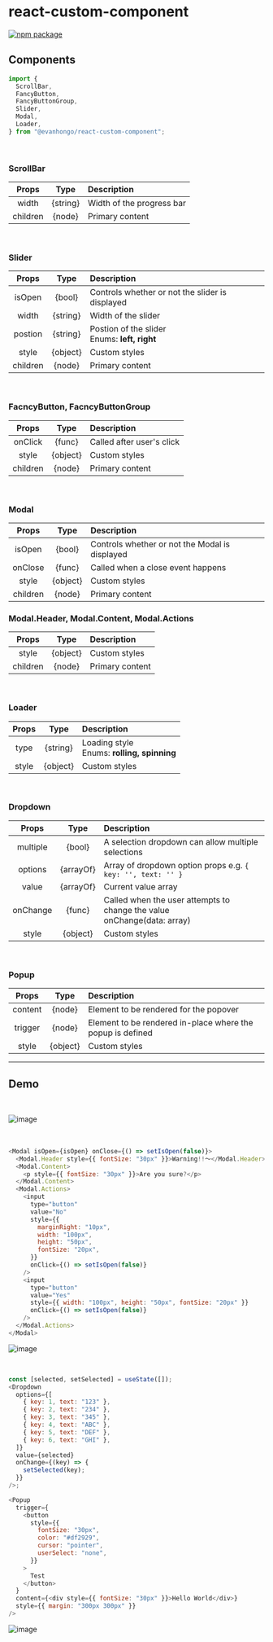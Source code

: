 # react-custom-component

[![npm package][npm-badge]][npm]

## Components

```js
import {
  ScrollBar,
  FancyButton,
  FancyButtonGroup,
  Slider,
  Modal,
  Loader,
} from "@evanhongo/react-custom-component";
```

<br />

### **ScrollBar**

|  Props   |   Type   | Description               |
| :------: | :------: | :------------------------ |
|  width   | {string} | Width of the progress bar |
| children |  {node}  | Primary content           |

<br />

### **Slider**

|  Props   |   Type   | Description                                        |
| :------: | :------: | :------------------------------------------------- |
|  isOpen  |  {bool}  | Controls whether or not the slider is displayed    |
|  width   | {string} | Width of the slider                                |
| postion  | {string} | Postion of the slider <br />Enums: **left, right** |
|  style   | {object} | Custom styles                                      |
| children |  {node}  | Primary content                                    |

<br />

### **FacncyButton, FacncyButtonGroup**

|  Props   |   Type   | Description               |
| :------: | :------: | :------------------------ |
| onClick  |  {func}  | Called after user's click |
|  style   | {object} | Custom styles             |
| children |  {node}  | Primary content           |

<br />

### **Modal**

|  Props   |   Type   | Description                                    |
| :------: | :------: | :--------------------------------------------- |
|  isOpen  |  {bool}  | Controls whether or not the Modal is displayed |
| onClose  |  {func}  | Called when a close event happens              |
|  style   | {object} | Custom styles                                  |
| children |  {node}  | Primary content                                |

### **Modal.Header, Modal.Content, Modal.Actions**

|  Props   |   Type   | Description     |
| :------: | :------: | :-------------- |
|  style   | {object} | Custom styles   |
| children |  {node}  | Primary content |

<br />

### **Loader**

| Props |   Type   | Description                                      |
| :---: | :------: | :----------------------------------------------- |
| type  | {string} | Loading style <br/> Enums: **rolling, spinning** |
| style | {object} | Custom styles                                    |

<br />

### **Dropdown**

|  Props   |   Type    | Description                                                                   |
| :------: | :-------: | :---------------------------------------------------------------------------- |
| multiple |  {bool}   | A selection dropdown can allow multiple selections                            |
| options  | {arrayOf} | Array of dropdown option props e.g. `{ key: '', text: '' }`                   |
|  value   | {arrayOf} | Current value array                                                           |
| onChange |  {func}   | Called when the user attempts to change the value <br/> onChange(data: array) |
|  style   | {object}  | Custom styles                                                                 |

<br />

### **Popup**

|  Props  |   Type   | Description                                                |
| :-----: | :------: | :--------------------------------------------------------- |
| content |  {node}  | Element to be rendered for the popover                     |
| trigger |  {node}  | Element to be rendered in-place where the popup is defined |
|  style  | {object} | Custom styles                                              |

---

## Demo

<br />

![image](./demo/gif/demo1.gif)
<br />
<br />
<br />

```js
<Modal isOpen={isOpen} onClose={() => setIsOpen(false)}>
  <Modal.Header style={{ fontSize: "30px" }}>Warning!!～</Modal.Header>
  <Modal.Content>
    <p style={{ fontSize: "30px" }}>Are you sure?</p>
  </Modal.Content>
  <Modal.Actions>
    <input
      type="button"
      value="No"
      style={{
        marginRight: "10px",
        width: "100px",
        height: "50px",
        fontSize: "20px",
      }}
      onClick={() => setIsOpen(false)}
    />
    <input
      type="button"
      value="Yes"
      style={{ width: "100px", height: "50px", fontSize: "20px" }}
      onClick={() => setIsOpen(false)}
    />
  </Modal.Actions>
</Modal>
```

![image](./demo/gif/demo2.gif)

<br />

```js
const [selected, setSelected] = useState([]);
<Dropdown
  options={[
    { key: 1, text: "123" },
    { key: 2, text: "234" },
    { key: 3, text: "345" },
    { key: 4, text: "ABC" },
    { key: 5, text: "DEF" },
    { key: 6, text: "GHI" },
  ]}
  value={selected}
  onChange={(key) => {
    setSelected(key);
  }}
/>;
```

```js
<Popup
  trigger={
    <button
      style={{
        fontSize: "30px",
        color: "#df2929",
        cursor: "pointer",
        userSelect: "none",
      }}
    >
      Test
    </button>
  }
  content={<div style={{ fontSize: "30px" }}>Hello World</div>}
  style={{ margin: "300px 300px" }}
/>
```

![image](./demo/gif/demo3.gif)

[npm-badge]: https://img.shields.io/npm/v/npm-package.png?style=flat-square
[npm]: https://www.npmjs.org/package/npm-package
